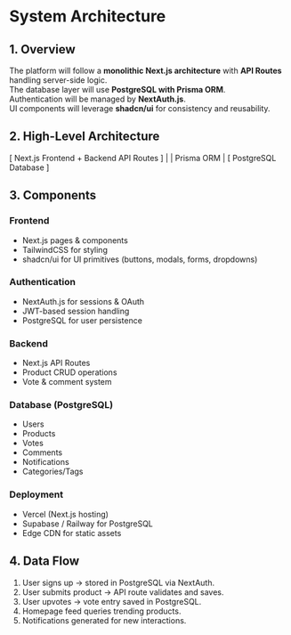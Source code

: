 # System Architecture

## 1. Overview
The platform will follow a **monolithic Next.js architecture** with **API Routes** handling server-side logic.  
The database layer will use **PostgreSQL with Prisma ORM**.  
Authentication will be managed by **NextAuth.js**.  
UI components will leverage **shadcn/ui** for consistency and reusability.

## 2. High-Level Architecture
[ Next.js Frontend + Backend API Routes ]
|
| Prisma ORM
|
[ PostgreSQL Database ]
## 3. Components
### Frontend
- Next.js pages & components
- TailwindCSS for styling
- shadcn/ui for UI primitives (buttons, modals, forms, dropdowns)

### Authentication
- NextAuth.js for sessions & OAuth
- JWT-based session handling
- PostgreSQL for user persistence

### Backend
- Next.js API Routes
- Product CRUD operations
- Vote & comment system

### Database (PostgreSQL)
- Users
- Products
- Votes
- Comments
- Notifications
- Categories/Tags

### Deployment
- Vercel (Next.js hosting)
- Supabase / Railway for PostgreSQL
- Edge CDN for static assets

## 4. Data Flow
1. User signs up → stored in PostgreSQL via NextAuth.
2. User submits product → API route validates and saves.
3. User upvotes → vote entry saved in PostgreSQL.
4. Homepage feed queries trending products.
5. Notifications generated for new interactions.